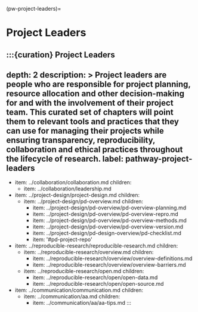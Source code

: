 (pw-project-leaders)=
# Project Leaders

:::{curation} Project Leaders
---
depth: 2
description: >
  Project leaders are people who are responsible for project planning, resource allocation and other decision-making for and with the involvement of their project team.
  This curated set of chapters will point them to relevant tools and practices that they can use for managing their projects while ensuring transparency, reproducibility, collaboration and ethical practices throughout the lifecycle of research.
label: pathway-project-leaders
---
- item: ../collaboration/collaboration.md
  children:
    - item: ../collaboration/leadership.md
- item: ../project-design/project-design.md
  children:
    - item: ../project-design/pd-overview.md
      children:
        - item: ../project-design/pd-overview/pd-overview-planning.md
        - item: ../project-design/pd-overview/pd-overview-repro.md
        - item: ../project-design/pd-overview/pd-overview-methods.md
        - item: ../project-design/pd-overview/pd-overview-version.md
        - item: ../project-design/pd-design-overview/pd-checklist.md
        - item: '#pd-project-repo'
- item: ../reproducible-research/reproducible-research.md
  children:
    - item: ../reproducible-research/overview.md
      children:
        - item: ../reproducible-research/overview/overview-definitions.md
        - item: ../reproducible-research/overview/overview-barriers.md
    - item: ../reproducible-research/open.md
      children:
        - item: ../reproducible-research/open/open-data.md
        - item: ../reproducible-research/open/open-source.md
- item: ../communication/communication.md
  children:
    - item: ../communication/aa.md
      children:
        - item: ../communication/aa/aa-tips.md
:::
